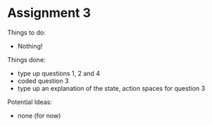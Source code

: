 # Assignment 3         

Things to do:
- Nothing!

Things done:
- type up questions 1, 2 and 4
- coded question 3
- type up an explanation of the state, action spaces for question 3

Potential Ideas:
- none (for now)
